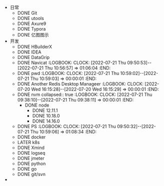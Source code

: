 - 日常
	- DONE Git
	- DONE utools
	- DONE Axure9
	- DONE Typora
	- DONE 亿图图示
- 开发
	- DONE HBuilderX
	- DONE IDEA
	- DONE DataGrip
	- DONE Navicat
	  :LOGBOOK:
	  CLOCK: [2022-07-21 Thu 09:50:53]--[2022-07-21 Thu 10:56:57] =>  01:06:04
	  :END:
	- DONE pwd
	  :LOGBOOK:
	  CLOCK: [2022-07-21 Thu 10:59:02]--[2022-07-21 Thu 10:59:03] =>  00:00:01
	  :END:
	- DONE Another Redis Desktop Manageer
	  :LOGBOOK:
	  CLOCK: [2022-07-20 Wed 16:15:28]--[2022-07-20 Wed 16:15:29] =>  00:00:01
	  :END:
	- DONE nvm
	  collapsed:: true
	  :LOGBOOK:
	  CLOCK: [2022-07-21 Thu 09:38:10]--[2022-07-21 Thu 09:38:11] =>  00:00:01
	  :END:
		- DONE node
			- DONE 12.11.1
			- DONE 10.18.0
			- DONE 14.16.0
	- DONE PS
	  :LOGBOOK:
	  CLOCK: [2022-07-21 Thu 09:50:32]--[2022-07-21 Thu 10:59:06] =>  01:08:34
	  :END:
	- DONE docker
	- LATER k8s
	- DONE Xmind
	- DONE logseq
	- DONE jmeter
	- DONE python
	- DONE go
	- DONE git/svn
-